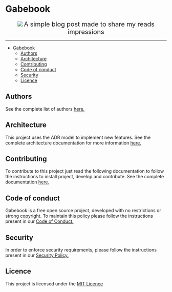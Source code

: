# Gabebook

<div align="center">
  <img src="https://skills.thijs.gg/icons?i=html,css,js,ts,tailwindcss,vue,nuxt,vscode,github,markdown" />
  <span style="font-size:1.25rem;">A simple blog post made to share my reads impressions</span>
</div>

---

- [Gabebook](#gabebook)
  - [Authors](#authors)
  - [Architecture](#architecture)
  - [Contributing](#contributing)
  - [Code of conduct](#code-of-conduct)
  - [Security](#security)
  - [Licence](#licence)

## Authors

See the complete list of authors [here.](AUTHORS.md)

## Architecture

This project uses the ADR model to implement new features. See the complete architecture documentation for more information [here.](ARCHITECTURE.md)

## Contributing

To contribute to this project just read the following documentation to follow the instructions to install project, develop and contribute. See the complete documentation [here.](CONTRIBUTING.md)

## Code of conduct

Gabebook is a free open source project, developed with no restrictions or strong copyright. To maintain this policy please follow the instructions present in our [Code of Conduct.](CODE_OF_CONDUCT.md)

## Security

In order to enforce security requirements, please follow the instructions present in our [Security Policy.](SECURITY.md)

## Licence

This project is licensed under the [MIT Licence](LICENSE)
